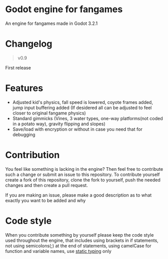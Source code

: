 # Godot engine for fangames
An engine for fangames made in Godot 3.2.1

# Changelog
> v0.9

First release

# Features
* Adjusted kid's physics, fall speed is lowered, coyote frames added, jump input buffering added (If desidered all can be adjusted to feel closer to original fangame physics)
* Standard gimmicks (Vines, 3 water types, one-way platforms(not coded in a potato way), gravity flipping and slopes)
* Save/load with encryption or without in case you need that for debugging

# Contribution
You feel like something is lacking in the engine? Then feel free to contribute such a change or submit an issue to this repository.
To contribute yourself create a fork of this repository, clone the fork to yourself, push the needed changes and then create a pull request.

If you are making an issue, please make a good description as to what exactly you want to be added and why

# Code style
When you contribute something by yourself please keep the code style used throughout the engine, that includes using brackets in if statements, not using semicolons(;) at the end of statements, using camelCase for function and variable names, use [static typing](https://docs.godotengine.org/en/stable/getting_started/scripting/gdscript/static_typing.html) only
